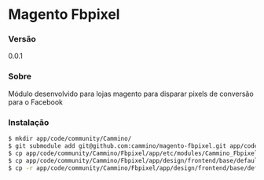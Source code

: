 # Magento Fbpixel
### Versão
0.0.1

### Sobre
Módulo desenvolvido para lojas magento para disparar pixels de conversão para o Facebook

### Instalação
```sh
$ mkdir app/code/community/Cammino/
$ git submodule add git@github.com:cammino/magento-fbpixel.git app/code/community/Cammino/Fbpixel
$ cp app/code/community/Cammino/Fbpixel/app/etc/modules/Cammino_Fbpixel.xml app/etc/modules/Cammino_Fbpixel.xml
$ cp app/code/community/Cammino/Fbpixel/app/design/frontend/base/default/layout/fbpixel.xml app/design/frontend/base/default/layout/fbpixel.xml 
$ cp -r app/code/community/Cammino/Fbpixel/app/design/frontend/base/default/template/fbpixel/ app/design/frontend/base/default/template/fbpixel/
```